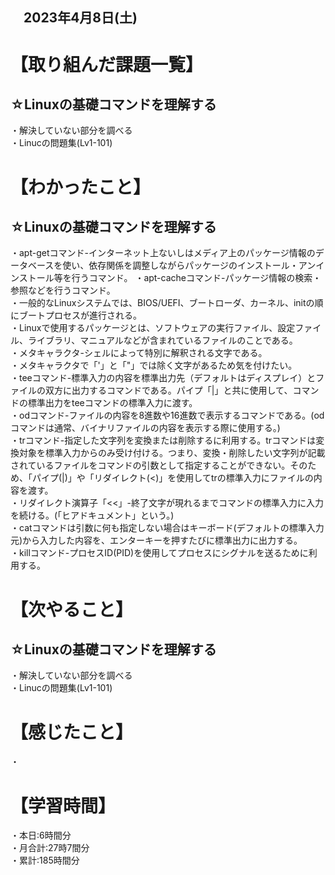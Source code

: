 ## 　2023年4月8日(土)
# 【取り組んだ課題一覧】
## ☆Linuxの基礎コマンドを理解する
・解決していない部分を調べる<br>
・Linucの問題集(Lv1-101)
# 【わかったこと】
## ☆Linuxの基礎コマンドを理解する
・apt-getコマンド-インターネット上ないしはメディア上のパッケージ情報のデータベースを使い、依存関係を調整しながらパッケージのインストール・アンインストール等を行うコマンド。
・apt-cacheコマンド-パッケージ情報の検索・参照などを行うコマンド。<br>
・一般的なLinuxシステムでは、BIOS/UEFI、ブートローダ、カーネル、initの順にブートプロセスが進行される。<br>
・Linuxで使用するパッケージとは、ソフトウェアの実行ファイル、設定ファイル、ライブラリ、マニュアルなどが含まれているファイルのことである。<br>
・メタキャラクタ-シェルによって特別に解釈される文字である。<br>
・メタキャラクタで「'」と「"」では除く文字があるため気を付けたい。<br>
・teeコマンド-標準入力の内容を標準出力先（デフォルトはディスプレイ）とファイルの双方に出力するコマンドである。パイプ「|」と共に使用して、コマンドの標準出力をteeコマンドの標準入力に渡す。<br>
・odコマンド-ファイルの内容を8進数や16進数で表示するコマンドである。(odコマンドは通常、バイナリファイルの内容を表示する際に使用する。)<br>
・trコマンド-指定した文字列を変換または削除するに利用する。trコマンドは変換対象を標準入力からのみ受け付ける。つまり、変換・削除したい文字列が記載されているファイルをコマンドの引数として指定することができない。そのため、「パイプ(|)」や「リダイレクト(<)」を使用してtrの標準入力にファイルの内容を渡す。<br>
・リダイレクト演算子「<<」-終了文字が現れるまでコマンドの標準入力に入力を続ける。(「ヒアドキュメント」という。)<br>
・catコマンドは引数に何も指定しない場合はキーボード(デフォルトの標準入力元)から入力した内容を、エンターキーを押すたびに標準出力に出力する。<br>
・killコマンド-プロセスID(PID)を使用してプロセスにシグナルを送るために利用する。
# 【次やること】
## ☆Linuxの基礎コマンドを理解する
・解決していない部分を調べる<br>
・Linucの問題集(Lv1-101)
# 【感じたこと】
・
# 【学習時間】
・本日:6時間分<br>
・月合計:27時7間分<br>
・累計:185時間分

